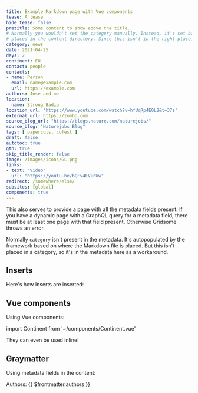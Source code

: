 ```yaml
---
title: Example Markdown page with Vue components
tease: A tease
hide_tease: false
pretitle: Some content to show above the title.
# Normally you wouldn't set the category manually. Instead, it's set based on where this file is
# placed in the content directory. Since this isn't in the right place, we set it here manually.
category: news
date: 2021-04-25
days: 2
continent: EU
contact: people
contacts:
- name: Person
  email: name@example.com
  url: https://example.com
authors: Jose and me
location:
  name: Strong Badia
location_url: 'https://www.youtube.com/watch?v=hfUqRp4E0L8&t=37s'
external_url: https://zombo.com
source_blog_url: "https://blogs.nature.com/naturejobs/"
source_blog: "Naturejobs Blog"
tags: [ papercuts, cofest ]
draft: false
autotoc: true
gtn: true
skip_title_render: false
image: /images/icons/GL.png
links:
- text: "Video"
  url: "https://youtu.be/bQFv4EVunWw"
redirect: /somewhere/else/
subsites: [global]
components: true
---
```


This also serves to provide a page with all the metadata fields present. If you have a dynamic page with a GraphQL query for a metadata field, there must be at least one page with that field present. Otherwise Gridsome throws an error.

Normally `category` isn't present in the metadata. It's autopopulated by the framework based on where the Markdown file is placed. But this isn't placed in a category, so it's in the metadata here as a workaround.

## Inserts

Here's how Inserts are inserted:

<slot name="/0examples/footer" />

## Vue components

Using Vue components:

import Continent from '~/components/Continent.vue'

They can even be used <continent continent="EU" /> inline!

## Graymatter

Using metadata fields in the content:

Authors: {{ $frontmatter.authors }}

